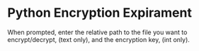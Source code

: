 # Python Encryption Expirament
When prompted, enter the relative path to the file you want to encrypt/decrypt, (text only), and the encryption key, (int only).
